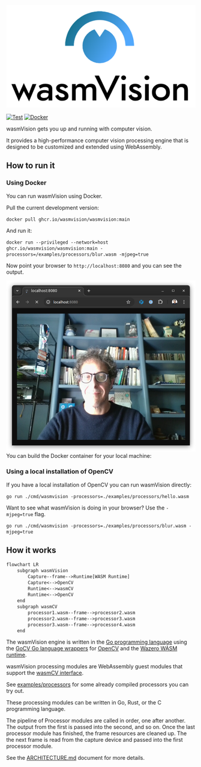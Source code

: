 ![wasmvision-logo](./images/wasmvision-logo.png)

[![Test](https://github.com/wasmvision/wasmvision/actions/workflows/test.yml/badge.svg)](https://github.com/wasmvision/wasmvision/actions/workflows/test.yml) [![Docker](https://github.com/wasmvision/wasmvision/actions/workflows/docker.yml/badge.svg)](https://github.com/wasmvision/wasmvision/actions/workflows/docker.yml)

wasmVision gets you up and running with computer vision.

It provides a high-performance computer vision processing engine that is designed to be customized and extended using WebAssembly.

## How to run it

### Using Docker

You can run wasmVision using Docker.

Pull the current development version:

```shell
docker pull ghcr.io/wasmvision/wasmvision:main
```

And run it:

```shell
docker run --privileged --network=host ghcr.io/wasmvision/wasmvision:main -processors=/examples/processors/blur.wasm -mjpeg=true
```

Now point your browser to `http://localhost:8080` and you can see the output.

![mjpeg-stream](./images/mjpeg-stream.png)You can build the Docker container for your local machine:


### Using a local installation of OpenCV

If you have a local installation of OpenCV you can run wasmVision directly:

```shell
go run ./cmd/wasmvision -processors=./examples/processors/hello.wasm
```

Want to see what wasmVision is doing in your browser? Use the `-mjpeg=true` flag.

```shell
go run ./cmd/wasmvision -processors=./examples/processors/blur.wasm -mjpeg=true
```

## How it works

```mermaid
flowchart LR
    subgraph wasmVision
        Capture--frame-->Runtime[WASM Runtime]
        Capture<-->OpenCV
        Runtime<-->wasmCV
        Runtime<-->OpenCV
    end
    subgraph wasmCV
        processor1.wasm--frame-->processor2.wasm
        processor2.wasm--frame-->processor3.wasm
        processor3.wasm--frame-->processor4.wasm
    end
```

The wasmVision engine is written in the [Go programming language](https://go.dev/) using the [GoCV Go language wrappers](https://github.com/hybridgroup/gocv) for [OpenCV](https://github.com/opencv/opencv) and the [Wazero WASM runtime](https://github.com/tetratelabs/wazero).

wasmVision processing modules are WebAssembly guest modules that support the [wasmCV interface](https://github.com/wasmvision/wasmcv).

See [examples/processors](./examples/processors/) for some already compiled processors you can try out.

These processing modules can be written in Go, Rust, or the C programming language.

The pipeline of Processor modules are called in order, one after another. The output from the first is passed into the second, and so on. Once the last processor module has finished, the frame resources are cleaned up. The the next frame is read from the capture device and passed into the first processor module.

See the [ARCHITECTURE.md](ARCHITECTURE.md) document for more details.


